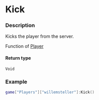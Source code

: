 # Kick

### Description

Kicks the player from the server.

Function of [Player](/classes/Player/)

#### Return type

`Void`

### Example

```lua
game["Players"]["willemsteller"]:Kick()
```
